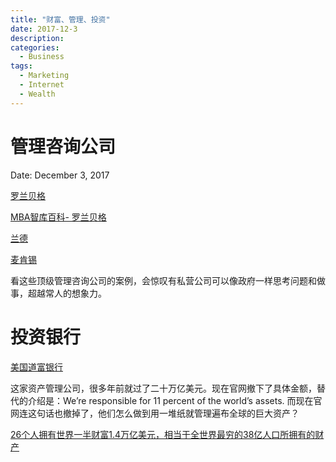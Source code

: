 ```yaml
---
title: "财富、管理、投资"
date: 2017-12-3
description: 
categories:
  - Business
tags:
  - Marketing
  - Internet
  - Wealth
---
```




# 管理咨询公司

Date: December 3, 2017


[罗兰贝格](https://www.rolandberger.com/zh/Locations/Greater-China/)

[MBA智库百科- 罗兰贝格](https://wiki.mbalib.com/wiki/%E7%BD%97%E5%85%B0%E8%B4%9D%E6%A0%BC%E5%92%A8%E8%AF%A2%E5%85%AC%E5%8F%B8)

[兰德](https://www.rand.org/zh-hans.html)

[麦肯锡](https://www.mckinsey.com.cn/)

看这些顶级管理咨询公司的案例，会惊叹有私营公司可以像政府一样思考问题和做事，超越常人的想象力。

# 投资银行

[美国道富银行](http://www.statestreet.com/executive-leaders.html)

这家资产管理公司，很多年前就过了二十万亿美元。现在官网撤下了具体金额，替代的介绍是：We’re responsible for 11 percent of the world’s assets. 而现在官网连这句话也撤掉了，他们怎么做到用一堆纸就管理遍布全球的巨大资产？

[26个人拥有世界一半财富1.4万亿美元，相当于全世界最穷的38亿人口所拥有的财产](https://3g.china.com/mili/global/37642651.html)